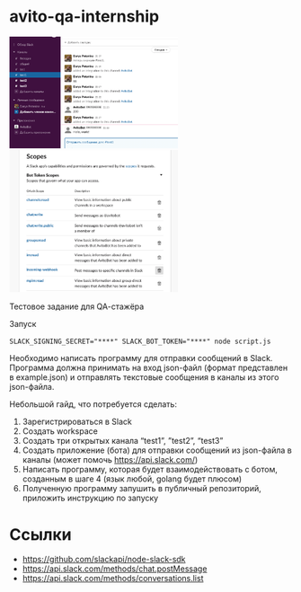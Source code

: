 # avito-qa-internship

<img src="slack-message.png" width="300"  />
<img src="slack-scope.png" width="300"  />

Тестовое задание для QA-cтажёра

Запуск

```
SLACK_SIGNING_SECRET="****" SLACK_BOT_TOKEN="****" node script.js
```

Необходимо написать программу для отправки сообщений в Slack. Программа должна принимать на вход json-файл (формат представлен в example.json) и отправлять текстовые сообщения в каналы из этого json-файла.

Небольшой гайд, что потребуется сделать:

1. Зарегистрироваться в Slack
2. Создать workspace
3. Создать три открытых канала “test1”, ”test2”, “test3”
4. Создать приложение (бота) для отправки сообщений из json-файла в каналы (может помочь https://api.slack.com/)
5. Написать программу, которая будет взаимодействовать с ботом, созданным в шаге 4 (язык любой, golang будет плюсом)
6. Полученную программу запушить в публичный репозиторий, приложить инструкцию по запуску



# Ссылки

 - https://github.com/slackapi/node-slack-sdk
 - https://api.slack.com/methods/chat.postMessage
 - https://api.slack.com/methods/conversations.list